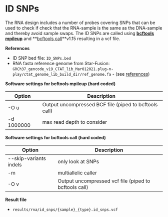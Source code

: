 # ID SNPs
The RNA design includes a number of probes covering SNPs that can be used to check if check that the RNA-sample is the same as the DNA-sample and thereby avoid sample swaps. The ID SNPs are called using **[bcftools mpileup](https://samtools.github.io/bcftools/bcftools.html#mpileup)** and **[bcftools call](https://samtools.github.io/bcftools/bcftools.html#call)**v1.15 resulting in a vcf file.

**References**

* ID SNP bed file: `ID_SNPs.bed`
* RNA fasta reference genome from Star-Fusion: `GRCh37_gencode_v19_CTAT_lib_Mar012021.plug-n-play/ctat_genome_lib_build_dir/ref_genome.fa` - (see [references](references.md#star-fusion))

**Software settings for bcftools mpileup (hard coded)**

| **Option** | **Description** |
|-------------|-|
| -O u | Output uncompressed BCF file (piped to bcftools call) |
| -d 1000000 | max read depth to consider |

**Software settings for bcftools call (hard coded)**

| **Option** | **Description** |
|-------------|-|
| --skip-variants indels | only look at SNPs |
| -m | multiallelic caller |
| -O v | Output uncompressed vcf file (piped to bcftools call) |

**Result file**

* `results/rna/id_snps/{sample}_{type}.id_snps.vcf`
